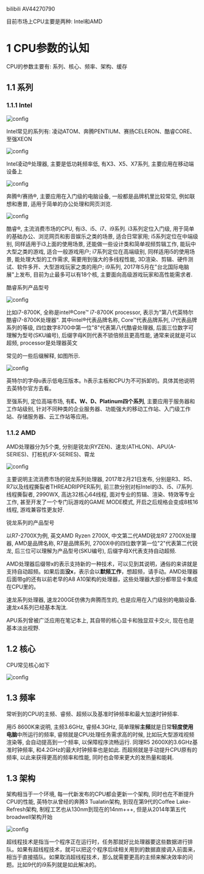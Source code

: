 bilibili AV44270790

目前市场上CPU主要是两种: Intel和AMD

# 1 CPU参数的认知

CPU的参数主要有: 系列、核心、频率、架构、缓存

## 1.1 系列

### 1.1.1 Intel

![config](./imags/1.jpeg)

Intel常见的系列有: 凌动ATOM、奔腾PENTIUM、赛扬CELERON、酷睿CORE、至强XEON

![config](./imags/2.jpeg)

Intel凌动®️处理器, 主要是低功耗频率低, 有X3、X5、X7系列, 主要应用在移动端设备上

![config](./imags/3.jpeg)

奔腾®️/赛扬®️, 主要应用在入门级的电脑设备, 一般都是品牌机里比较常见, 例如联想和惠普, 适用于简单的办公处理和网页浏览.

![config](./imags/4.jpeg)

酷睿®️, 主流消费市场的CPU, 有i3、i5、i7、i9系列. i3系列定位入门级, 用于简单的基础办公、浏览网页和影音娱乐之类的场景, 适合日常家用; i5系列定位在中端级别, 同样适用于i3上面的使用场景, 还能做一些设计类和简单视频剪辑工作, 能玩中大型之类的游戏, 适合一般游戏用户; i7系列定位在高端级别, 同样适用i5的使用场景, 能处理大型的工作需求, 需要用到强大的多线程性能, 3D渲染、剪辑、硬件测试、软件多开、大型游戏玩家之类的用户; i9系列, 2017年5月在"台北国际电脑展"上发布, 目前为止最多可以有18个核, 主要面向高级游戏玩家和高性能需求者.

酷睿系列产品型号

![config](./imags/5.jpeg)

比如i7\-8700K, 全称是intel®️Core™ i7\-8700K processor, 表示为"第八代英特尔酷睿i7\-8700K处理器". 其中intel®️代表品牌名称, Core™代表品牌系列, i7代表品牌系列的等级, 四位数字8700中第一位"8"代表第八代酷睿处理器, 后面三位数字可理解为型号(SKU编号), 后缀字母K则代表不锁倍频且更高性能, 通常来说就是可以超频, processor是处理器英文

常见的一些后缀解释, 如图所示.

 ![config](./imags/6.jpeg)

英特尔的字母u表示低电压版本。h表示主板和CPU为不可拆卸的。具体其他说明去英特尔官方去看。

至强系列, 定位高端市场, 有**E、W、D、Platinum四个系列**, 主要应用于服务器和工作站级别, 针对不同种类的企业服务器、功能强大的移动工作站、入门级工作站、存储服务器、云工作站等应用。

### 1.1.2 AMD

AMD处理器分为5个类, 分别是锐龙(RYZEN)、速龙(ATHLON)、APU(A\-SERIES)、打桩机(FX\-SERIES)、霄龙

![config](./imags/8.jpeg)

主要说明主流消费市场的锐龙系列处理器, 2017年2月21日发布, 分别是R3、R5、R7以及线程撕裂者THREADRIPPER系列, 前三款分别对标Intel的i3、i5、i7系列. 线程撕裂者, 2990WX, 高达32核心64线程, 面对专业的剪辑、渲染、特效等专业工作, 甚至开发了一个专门玩游戏的GAME MODE模式, 开启之后规格会变成8核16线程, 游戏兼容性更友好.

锐龙系列的产品型号

以R7\-2700X为例, 英文AMD Ryzen 2700X, 中文第二代AMD锐龙R7 2700X处理器, AMD是品牌名称, R7是品牌系列, 2700X中的四位数字第一位"2"代表第二代锐龙, 后三位可以理解为产品型号(SKU编号), 后缀字母X代表支持自动超频.

AMD处理器后缀带x的表示支持新的一种技术，可以见到其说明，通俗的来讲就是支持自动超频。如果后面**没x**，表示会以**默频工作**，想超频，请手动。AMD处理器后面带g的还有以前老早的A8 A10架构的处理器，这些处理器大部分都带显卡集成在CPU里的。

速龙系列处理器, 速龙200GE仿佛为奔腾而生的, 也是应用在入门级别的电脑设备. 速龙x4系列已经基本淘汰.

APU系列曾被广泛应用在笔记本上, 其自带的核心显卡和独显双卡交火, 现在也是基本淡出视野. 

## 1.2 核心

CPU常见核心如下

![config](./imags/9.jpeg)

## 1.3 频率

常听到的CPU的主频、睿频、超频以及基准时钟频率和最大加速时钟频率.

用i5 8600K来说明, 主频3.6GHz, 睿频4.3GHz, 简单理解**主频**就是日常**轻度使用电脑**中所运行的频率, 睿频就是CPU处理任务需求高的时候, 比如玩大型游戏视频渲染等, 会自动提高到一个频率, 以保障程序流畅运行. 同理R5 2600X的3.6GHz基准时钟频率, 和4.2GHz的最大时钟频率也是如此. 而超频就是手动提升CPU原有的频率, 以此来获得更高的频率和性能, 同时也会带来更大的发热量和能耗.

## 1.3 架构

架构相当于一个环境, 每一代新发布的CPU都会更新一个架构, 同时也在不断提升CPU的性能, 英特尔从曾经的奔腾3 Tualatin架构, 到现在第9代的Coffee Lake\-Refresh架构, 制程工艺也从130nm到现在的14nm+++, 但是从2014年第五代broadwell架构开始

![config](./imags/10.jpeg)



超线程技术是指当一个程序正在运行时，任务那就好比处理器要这些数据进行排队。如果有超线程技术，就可以把这个程序后续相关用到的数据直接调入前面来，相当于直接插队。如果取消超线程技术，那么就需要更高的主频来解决效率的问题。比如9代的i9系列就是如此解决的。